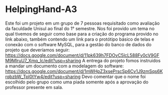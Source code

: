 # HelpingHand-A3
Este foi um projeto em um grupo de 7 pessoas requisitado como avaliação da faculdade Unisul ao final do 1° semestre.
Nos foi provido um tema no qual tivemos de seguir como base para a criação do programa provido no link abaixo, também contendo um link para o protótipo básico de telas e conexão com o software MySQL, para a gestão do banco de dados do projeto que deveríamos seguir: 
https://docs.google.com/document/d/11pk639h7FDOvC5lcL588Fv0cV9GFM9MlruU7_Xmq_lc/edit?usp=sharing
A entrega do projeto fomos instruidos a mandar um documento com a modelagem do software: https://docs.google.com/document/d/1mWHpZ3xsePrscSp6Cv1J9zmSqs6KrqbzbW_Tpl0tYw4/edit?usp=sharing
Devo comentar que o nome foi escolhido pelo grupo como uma piada somente após a aprovação do professor presente em sala.
